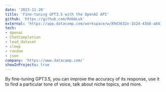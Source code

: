 ```yaml
---
date: '2023-11-20'
title: 'Fine-tuning GPT3.5 with the OpenAI API'
github: 'https://github.com/RobbLuk'
external: 'https://app.datacamp.com/workspace/w/89d3632e-1b2d-43b8-a843-73f2b34294df/edit'
tech:
- openai 
- ChatCompletion
- load_dataset 
- sleep
- random 
- json
company: 'https://www.datacamp.com/'
showInProjects: true
---
```


By fine-tuning GPT3.5, you can improve the accuracy of its response, use it to find a particular tone of voice, talk about niche topics, and more.
